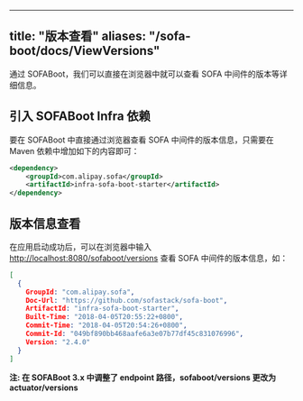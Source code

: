 
---
title: "版本查看"
aliases: "/sofa-boot/docs/ViewVersions"
---


通过 SOFABoot，我们可以直接在浏览器中就可以查看 SOFA 中间件的版本等详细信息。

## 引入 SOFABoot Infra 依赖

要在 SOFABoot 中直接通过浏览器查看 SOFA 中间件的版本信息，只需要在 Maven 依赖中增加如下的内容即可：

```xml
<dependency>
    <groupId>com.alipay.sofa</groupId>
    <artifactId>infra-sofa-boot-starter</artifactId>
</dependency>
```

## 版本信息查看

在应用启动成功后，可以在浏览器中输入 [http://localhost:8080/sofaboot/versions](http://localhost:8080/sofaboot/versions) 查看 SOFA 中间件的版本信息，如：

```json
[
  {
    GroupId: "com.alipay.sofa",
    Doc-Url: "https://github.com/sofastack/sofa-boot",
    ArtifactId: "infra-sofa-boot-starter",
    Built-Time: "2018-04-05T20:55:22+0800",
    Commit-Time: "2018-04-05T20:54:26+0800",
    Commit-Id: "049bf890bb468aafe6a3e07b77df45c831076996",
    Version: "2.4.0"
  }
]
```
**注: 在 SOFABoot 3.x 中调整了 endpoint 路径，sofaboot/versions 更改为 actuator/versions**